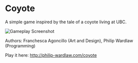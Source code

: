 # Coyote

A simple game inspired by the tale of a coyote living at UBC.

![Gameplay Screenshot](http://philip-wardlaw.com/images/coyote.png)

Authors: Franchesca Agoncillo (Art and Design), Philip Wardlaw (Programming)

Play it here: http://philip-wardlaw.com/coyote

